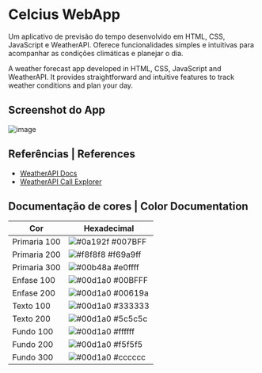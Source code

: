 # Celcius WebApp
 
Um aplicativo de previsão do tempo desenvolvido em HTML, CSS, JavaScript e WeatherAPI. Oferece funcionalidades simples e intuitivas para acompanhar as condições climáticas e planejar o dia.

A weather forecast app developed in HTML, CSS, JavaScript and WeatherAPI. It provides straightforward and intuitive features to track weather conditions and plan your day.

## Screenshot do App

![image](https://github.com/BrenoOrtiz/Celcius-WebApp/assets/82238627/898fd67e-6018-490f-80b2-2603cbeb90a6)

## Referências | References

 - [WeatherAPI Docs](https://www.weatherapi.com/docs/)
  - [WeatherAPI Call Explorer](https://www.weatherapi.com/api-explorer.aspx#current)

## Documentação de cores | Color Documentation

| Cor               | Hexadecimal                                                |
| ----------------- | ---------------------------------------------------------------- |
| Primaria 100      | ![#0a192f](https://via.placeholder.com/10/007BFF?text=+) #007BFF |
| Primaria 200       | ![#f8f8f8](https://via.placeholder.com/10/69a9ff?text=+) #f69a9ff |
| Primaria 300       | ![#00b48a](https://via.placeholder.com/10/e0ffff?text=+) #e0ffff |
| Enfase 100       | ![#00d1a0](https://via.placeholder.com/10/00BFFF?text=+) #00BFFF|
| Enfase 200       | ![#00d1a0](https://via.placeholder.com/10/00619a?text=+) #00619a |
| Texto 100       | ![#00d1a0](https://via.placeholder.com/10/333333?text=+) #333333 |
| Texto 200       | ![#00d1a0](https://via.placeholder.com/10/5c5c5c?text=+) #5c5c5c |
| Fundo 100       | ![#00d1a0](https://via.placeholder.com/10/ffffff?text=+) #ffffff |
| Fundo 200       | ![#00d1a0](https://via.placeholder.com/10/f5f5f5?text=+) #f5f5f5 |
| Fundo 300       | ![#00d1a0](https://via.placeholder.com/10/cccccc?text=+) #cccccc |

